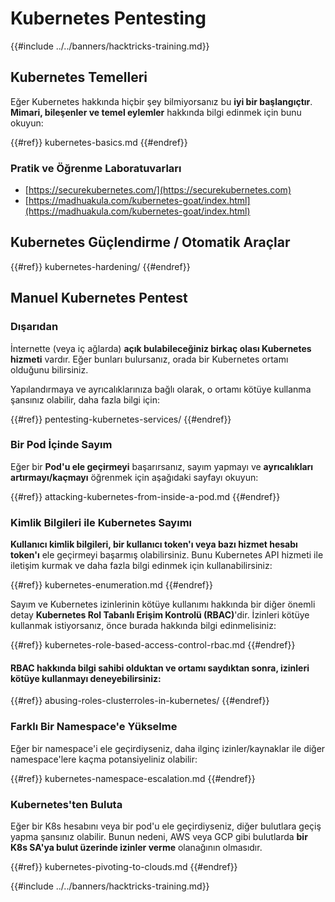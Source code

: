 # Kubernetes Pentesting

{{#include ../../banners/hacktricks-training.md}}

## Kubernetes Temelleri

Eğer Kubernetes hakkında hiçbir şey bilmiyorsanız bu **iyi bir başlangıçtır**. **Mimari, bileşenler ve temel eylemler** hakkında bilgi edinmek için bunu okuyun:

{{#ref}}
kubernetes-basics.md
{{#endref}}

### Pratik ve Öğrenme Laboratuvarları

- [https://securekubernetes.com/](https://securekubernetes.com)
- [https://madhuakula.com/kubernetes-goat/index.html](https://madhuakula.com/kubernetes-goat/index.html)

## Kubernetes Güçlendirme / Otomatik Araçlar

{{#ref}}
kubernetes-hardening/
{{#endref}}

## Manuel Kubernetes Pentest

### Dışarıdan

İnternette (veya iç ağlarda) **açık bulabileceğiniz birkaç olası Kubernetes hizmeti** vardır. Eğer bunları bulursanız, orada bir Kubernetes ortamı olduğunu bilirsiniz.

Yapılandırmaya ve ayrıcalıklarınıza bağlı olarak, o ortamı kötüye kullanma şansınız olabilir, daha fazla bilgi için:

{{#ref}}
pentesting-kubernetes-services/
{{#endref}}

### Bir Pod İçinde Sayım

Eğer bir **Pod'u ele geçirmeyi** başarırsanız, sayım yapmayı ve **ayrıcalıkları artırmayı/kaçmayı** öğrenmek için aşağıdaki sayfayı okuyun:

{{#ref}}
attacking-kubernetes-from-inside-a-pod.md
{{#endref}}

### Kimlik Bilgileri ile Kubernetes Sayımı

**Kullanıcı kimlik bilgileri, bir kullanıcı token'ı veya bazı hizmet hesabı token'ı** ele geçirmeyi başarmış olabilirsiniz. Bunu Kubernetes API hizmeti ile iletişim kurmak ve daha fazla bilgi edinmek için kullanabilirsiniz:

{{#ref}}
kubernetes-enumeration.md
{{#endref}}

Sayım ve Kubernetes izinlerinin kötüye kullanımı hakkında bir diğer önemli detay **Kubernetes Rol Tabanlı Erişim Kontrolü (RBAC)**'dir. İzinleri kötüye kullanmak istiyorsanız, önce burada hakkında bilgi edinmelisiniz:

{{#ref}}
kubernetes-role-based-access-control-rbac.md
{{#endref}}

#### RBAC hakkında bilgi sahibi olduktan ve ortamı saydıktan sonra, izinleri kötüye kullanmayı deneyebilirsiniz:

{{#ref}}
abusing-roles-clusterroles-in-kubernetes/
{{#endref}}

### Farklı Bir Namespace'e Yükselme

Eğer bir namespace'i ele geçirdiyseniz, daha ilginç izinler/kaynaklar ile diğer namespace'lere kaçma potansiyeliniz olabilir:

{{#ref}}
kubernetes-namespace-escalation.md
{{#endref}}

### Kubernetes'ten Buluta

Eğer bir K8s hesabını veya bir pod'u ele geçirdiyseniz, diğer bulutlara geçiş yapma şansınız olabilir. Bunun nedeni, AWS veya GCP gibi bulutlarda **bir K8s SA'ya bulut üzerinde izinler verme** olanağının olmasıdır.

{{#ref}}
kubernetes-pivoting-to-clouds.md
{{#endref}}

{{#include ../../banners/hacktricks-training.md}}
